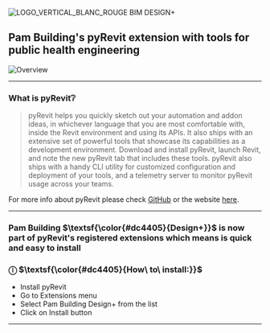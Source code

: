 ![LOGO_VERTICAL_BLANC_ROUGE BIM DESIGN+](https://github.com/user-attachments/assets/ef9217fc-10eb-45f2-8374-31f6a313ce07)

## Pam Building's pyRevit extension with tools for public health engineering

![Overview](https://github.com/user-attachments/assets/0bbfcb5f-c2c5-4247-836a-2e72c97afe90)

---
### What is pyRevit❔ 
> pyRevit helps you quickly sketch out your automation and addon ideas, in whichever language that you are most comfortable with, inside the Revit environment and using its APIs. It also ships with an extensive set of powerful tools that showcase its capabilities as a development environment. Download and install pyRevit, launch Revit, and note the new pyRevit tab that includes these tools. pyRevit also ships with a handy CLI utility for customized configuration and deployment of your tools, and a telemetry server to monitor pyRevit usage across your teams.

For more info about pyRevit please check [GitHub](https://github.com/pyrevitlabs/pyRevit) or the website [here](https://www.pyrevitlabs.io/).

---
### Pam Building $\textsf{\color{#dc4405}{Design+}}$ is now part of pyRevit's registered extensions which means is quick and easy to install

### $\textsf {ⓘ\ }$ $\textsf{\color{#dc4405}{How\ to\ install:}}$
- Install pyRevit  
- Go to Extensions menu  
- Select Pam Building Design+ from the list
- Click on Install button
---

